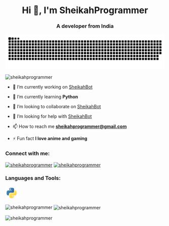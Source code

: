 

<h1 align="center">Hi 👋, I'm SheikahProgrammer</h1>
<h3 align="center">A developer from India</h3>

<div align="center">
  <img  src="https://github.com/1999AZZAR/1999AZZAR/blob/main/resources/img/grid-snake.svg"
       alt="snake" /></a>
</div>



<p align="left"> <img src="https://komarev.com/ghpvc/?username=sheikahprogrammer&label=Profile%20views&color=0e75b6&style=flat" alt="sheikahprogrammer" /> </p>

- 🔭 I’m currently working on [SheikahBot](https://github.com/SheikahProgrammer/SheikahBot)

- 🌱 I’m currently learning **Python**

- 👯 I’m looking to collaborate on [SheikahBot](https://github.com/SheikahProgrammer/SheikahBot)

- 🤝 I’m looking for help with [SheikahBot](https://github.com/SheikahProgrammer/SheikahBot)

- 📫 How to reach me **sheikahprogrammer@gmail.com**

- ⚡ Fun fact **I love anime and gaming**

<h3 align="left">Connect with me:</h3>
<p align="left">
<a href="https://twitter.com/sheikahprogrammer" target="blank"><img align="center" src="https://raw.githubusercontent.com/rahuldkjain/github-profile-readme-generator/master/src/images/icons/Social/twitter.svg" alt="sheikahprogrammer" height="30" width="40" /></a>
<a href="https://instagram.com/sheikahprogrammer" target="blank"><img align="center" src="https://raw.githubusercontent.com/rahuldkjain/github-profile-readme-generator/master/src/images/icons/Social/instagram.svg" alt="sheikahprogrammer" height="30" width="40" /></a>
</p>

<h3 align="left">Languages and Tools:</h3>
<p align="left"> <a href="https://www.python.org" target="_blank"> <img src="https://raw.githubusercontent.com/devicons/devicon/master/icons/python/python-original.svg" alt="python" width="40" height="40"/> </a> </p>

<p><img align="left" src="https://github-readme-stats.vercel.app/api/top-langs?username=sheikahprogrammer&show_icons=true&locale=en&layout=compact" alt="sheikahprogrammer" /></p>

<p>&nbsp;<img align="center" src="https://github-readme-stats.vercel.app/api?username=sheikahprogrammer&show_icons=true&locale=en" alt="sheikahprogrammer" /></p>

<p><img align="center" src="https://github-readme-streak-stats.herokuapp.com/?user=sheikahprogrammer&" alt="sheikahprogrammer" /></p>
